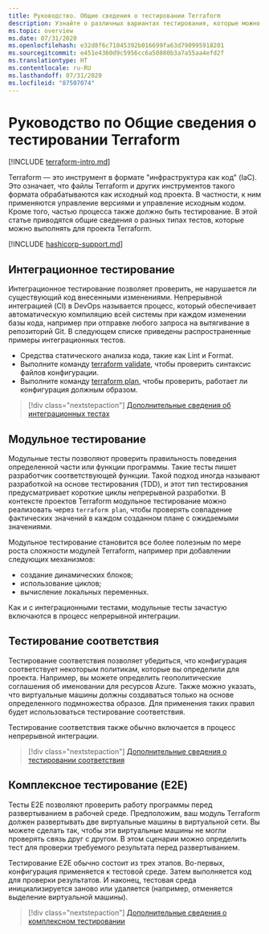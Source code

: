 ```yaml
---
title: Руководство. Общие сведения о тестировании Terraform
description: Узнайте о различных вариантах тестирования, которые можно настроить для проверки проектов Terraform.
ms.topic: overview
ms.date: 07/31/2020
ms.openlocfilehash: e32d8f6c71045392b016699fa63d790995918201
ms.sourcegitcommit: e451e4360d9c5956cc6a50880b3a7a55aa4efd2f
ms.translationtype: HT
ms.contentlocale: ru-RU
ms.lasthandoff: 07/31/2020
ms.locfileid: "87507074"
---
```

# <a name="tutorial-terraform-testing-overview"></a>Руководство по Общие сведения о тестировании Terraform

[!INCLUDE [terraform-intro.md](includes/terraform-intro.md)]

Terraform — это инструмент в формате "инфраструктура как код" (IaC). Это означает, что файлы Terraform и других инструментов такого формата обрабатываются как исходный код проекта. В частности, к ним применяются управление версиями и управление исходным кодом. Кроме того, частью процесса также должно быть тестирование. В этой статье приводятся общие сведения о разных типах тестов, которые можно выполнять для проекта Terraform.

[!INCLUDE [hashicorp-support.md](includes/hashicorp-support.md)]

## <a name="integration-testing"></a>Интеграционное тестирование

Интеграционное тестирование позволяет проверить, не нарушается ли существующий код внесенными изменениями. Непрерывной интеграцией (CI) в DevOps называется процесс, который обеспечивает автоматическую компиляцию всей системы при каждом изменении базы кода, например при отправке любого запроса на вытягивание в репозиторий Git. В следующем списке приведены распространенные примеры интеграционных тестов.

- Средства статического анализа кода, такие как Lint и Format.
- Выполните команду [terraform validate](https://www.terraform.io/docs/commands/validate.html), чтобы проверить синтаксис файлов конфигурации.
- Выполните команду [terraform plan](https://www.terraform.io/docs/commands/validate.html), чтобы проверить, работает ли конфигурация должным образом.

> [!div class="nextstepaction"]
> [Дополнительные сведения об интеграционных тестах](best-practices-integration-testing.md)

## <a name="unit-testing"></a>Модульное тестирование

Модульные тесты позволяют проверить правильность поведения определенной части или функции программы. Такие тесты пишет разработчик соответствующей функции. Такой подход иногда называют разработкой на основе тестирования (TDD), и этот тип тестирования предусматривает короткие циклы непрерывной разработки. В контексте проектов Terraform модульное тестирование можно реализовать через `terraform plan`, чтобы проверять совпадение фактических значений в каждом созданном плане с ожидаемыми значениями. 

Модульное тестирование становится все более полезным по мере роста сложности модулей Terraform, например при добавлении следующих механизмов:

- создание динамических блоков;
- использование циклов;
- вычисление локальных переменных.

Как и с интеграционными тестами, модульные тесты зачастую включаются в процесс непрерывной интеграции.

## <a name="compliance-testing"></a>Тестирование соответствия

Тестирование соответствия позволяет убедиться, что конфигурация соответствует некоторым политикам, которые вы определили для проекта. Например, вы можете определить геополитические соглашения об именовании для ресурсов Azure. Также можно указать, что виртуальные машины должны создаваться только на основе определенного подмножества образов. Для применения таких правил будет использоваться тестирование соответствия.

Тестирование соответствия также обычно включается в процесс непрерывной интеграции.

> [!div class="nextstepaction"]
> [Дополнительные сведения о тестировании соответствия](best-practices-compliance-testing.md)

## <a name="end-to-end-e2e-testing"></a>Комплексное тестирование (E2E)

Тесты E2E позволяют проверить работу программы перед развертыванием в рабочей среде. Предположим, ваш модуль Terraform должен развертывать две виртуальные машины в виртуальной сети. Вы можете сделать так, чтобы эти виртуальные машины не могли проверять связь друг с другом. В этом сценарии можно определить тест для проверки требуемого результата перед развертыванием.

Тестирование E2E обычно состоит из трех этапов. Во-первых, конфигурация применяется к тестовой среде. Затем выполняется код для проверки результатов. И наконец, тестовая среда инициализируется заново или удаляется (например, отменяется выделение виртуальной машины).

> [!div class="nextstepaction"]
> [Дополнительные сведения о комплексном тестировании](best-practices-end-to-end-testing.md)